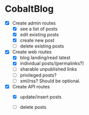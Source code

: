 # CobaltBlog
- [x] Create admin routes
  - [x] see a list of posts
  - [x] edit existing posts
  - [x] create new post
  - [ ] delete existing posts
- [x] Create web routes
  - [x] blog landing/read latest
  - [x] individual posts/(permalinks?)
  - [ ] sharable unpublished links
  - [ ] privileged posts?
  - [ ] xml/rss? Should be optional.
- [x] Create API routes
  - [x] update/insert posts
  - [ ] delete posts


